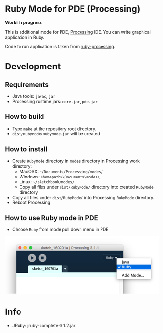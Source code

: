 Ruby Mode for PDE (Processing)
==============================

**Worki in progress**

This is additional mode for PDE, [Processing](http://www.processing.org/) IDE.
You can write graphical application in Ruby.

Code to run application is taken from [ruby-processing](https://github.com/jashkenas/ruby-processing).

# Development
## Requirements
  * Java tools: `javac`, `jar`
  * Processing runtime jars: `core.jar`, `pde.jar`

## How to build
  * Type `make` at the repository root directory.
  * `dist/RubyMode/RubyMode.jar` will be created

## How to install
  + Create `RubyMode` directory in `modes` directory in Processing work directory:
    * MacOSX: `~/Documents/Processing/modes/`
    * Windows: `%homepath%\Documents\modes\`
    * Linux: `~/sketchbook/modes/`
    + Copy all files under `dist/RubyMode/` directory into created `RubyMode` directory
  + Copy all files under `dist/RubyMode/` into Processing `RubyMode` directory.
  + Reboot Processing

## How to use Ruby mode in PDE
  * Choose `Ruby` from mode pull down menu in PDE

![ruby-mode](img/ruby-mode.png)

# Info
  * JRuby: jruby-complete-9.1.2.jar
